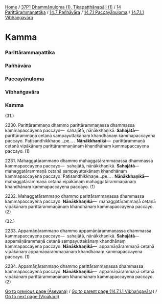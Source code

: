 
[Home](/) / [37P1 Dhammānuloma (1), Tikapaṭṭhānapāḷi (1)](/tipitaka/37P1.md) / [14 Parittārammaṇattika](/tipitaka/37P1/14.md) / [14.7 Pañhāvāra](/tipitaka/37P1/14/14.7.md) / [14.7.1 Paccayānuloma](/tipitaka/37P1/14/14.7/14.7.1.md) / [14.7.1.1 Vibhaṅgavāra](/tipitaka/37P1/14/14.7/14.7.1/14.7.1.1.md)

# Kamma

### Parittārammaṇattika

### Pañhāvāra

### Paccayānuloma

### Vibhaṅgavāra

### Kamma

(31.)

2230\. Parittārammaṇo dhammo parittārammaṇassa dhammassa kammapaccayena paccayo—  sahajātā, nānākkhaṇikā. **Sahajātā**—  parittārammaṇā cetanā sampayuttakānaṃ khandhānaṃ kammapaccayena paccayo. Paṭisandhikkhaṇe…pe… . **Nānākkhaṇikā**—  parittārammaṇā cetanā vipākānaṃ parittārammaṇānaṃ khandhānaṃ kammapaccayena paccayo. (1)

2231\. Mahaggatārammaṇo dhammo mahaggatārammaṇassa dhammassa kammapaccayena paccayo—  sahajātā, nānākkhaṇikā. **Sahajātā**—  mahaggatārammaṇā cetanā sampayuttakānaṃ khandhānaṃ kammapaccayena paccayo. Paṭisandhikkhaṇe…pe… . **Nānākkhaṇikā**—  mahaggatārammaṇā cetanā vipākānaṃ mahaggatārammaṇānaṃ khandhānaṃ kammapaccayena paccayo. (1)

2232\. Mahaggatārammaṇo dhammo parittārammaṇassa dhammassa kammapaccayena paccayo. **Nānākkhaṇikā**—  mahaggatārammaṇā cetanā vipākānaṃ parittārammaṇānaṃ khandhānaṃ kammapaccayena paccayo. (2)

(32.)

2233\. Appamāṇārammaṇo dhammo appamāṇārammaṇassa dhammassa kammapaccayena paccayo—  sahajātā, nānākkhaṇikā. **Sahajātā**—  appamāṇārammaṇā cetanā sampayuttakānaṃ khandhānaṃ kammapaccayena paccayo. **Nānākkhaṇikā**—  appamāṇārammaṇā cetanā vipākānaṃ appamāṇārammaṇānaṃ khandhānaṃ kammapaccayena paccayo. (1)

2234\. Appamāṇārammaṇo dhammo parittārammaṇassa dhammassa kammapaccayena paccayo. **Nānākkhaṇikā**—  appamāṇārammaṇā cetanā vipākānaṃ parittārammaṇānaṃ khandhānaṃ kammapaccayena paccayo. (2)

[Go to previous page (Āsevana)](/tipitaka/37P1/14/14.7/14.7.1/14.7.1.1/Asevana.md) / [Go to parent page (14.7.1.1 Vibhaṅgavāra)](/tipitaka/37P1/14/14.7/14.7.1/14.7.1.1.md) / [Go to next page (Vipākādi)](/tipitaka/37P1/14/14.7/14.7.1/14.7.1.1/Vipakadi.md)


